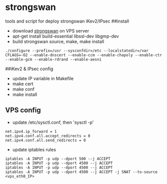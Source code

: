 # strongswan
tools and script for deploy strongswan iKev2/IPsec
##install 
* download [strongswan](https://strongswan.org) on VPS server
* apt-get install build-essential libssl-dev libgmp-dev
* build strongswan source, make, make install
```
./configure --prefix=/usr --sysconfdir=/etc --localstatedir=/var CFLAGS=-O2 --enable-dnscert --enable-ccm --enable-chapoly --enable-ctr --enable-gcm --enable-rdrand --enable-aesni
```

##iKev2 & IPsec config
* update IP variable in Makefile
* make cert
* make conf
* make install

## VPS config
* update /etc/sysctl.conf, then 'sysctl -p'
```
net.ipv4.ip_forward = 1
net.ipv4.conf.all.accept_redirects = 0
net.ipv4.conf.all.send_redirects = 0
```
* update iptables rules
```
iptables -A INPUT -p udp --dport 500 --j ACCEPT
iptables -A INPUT -p udp --dport 4500 --j ACCEPT
iptables -A INPUT -p udp --dport 4500 --j ACCEPT
iptables -A INPUT -p udp --dport 4500 --j ACCEPT -j SNAT --to-source <vps_eth0_IP>
```
